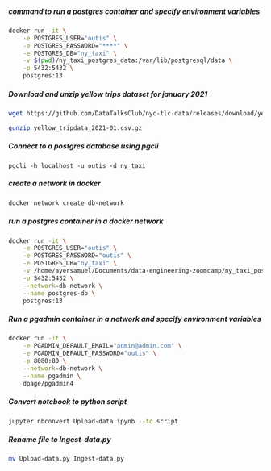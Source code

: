 ##### command to run a postgres container and specify environment variables

```bash
docker run -it \
    -e POSTGRES_USER="outis" \
    -e POSTGRES_PASSWORD="****" \
    -e POSTGRES_DB="ny_taxi" \
    -v $(pwd)/ny_taxi_postgres_data:/var/lib/postgresql/data \
    -p 5432:5432 \
    postgres:13
```

##### Download and unzip yellow trips dataset for january 2021
```bash
wget https://github.com/DataTalksClub/nyc-tlc-data/releases/download/yellow/yellow_tripdata_2021-01.csv.gz

gunzip yellow_tripdata_2021-01.csv.gz
```

##### Connect to a postgres database using pgcli
```
pgcli -h localhost -u outis -d ny_taxi
```


##### create a network in docker
```bash
docker network create db-network
```

##### run a postgres container in a docker network
```bash
docker run -it \
    -e POSTGRES_USER="outis" \
    -e POSTGRES_PASSWORD="outis" \
    -e POSTGRES_DB="ny_taxi" \
    -v /home/ayersamuel/Documents/data-engineering-zoomcamp/ny_taxi_postgres_data:/var/lib/postgresql/data \
    -p 5432:5432 \
    --network=db-network \
    --name postgres-db \
    postgres:13
```

##### Run a pgadmin container in a network and specify environment variables
```bash
docker run -it \
    -e PGADMIN_DEFAULT_EMAIL="admin@admin.com" \
    -e PGADMIN_DEFAULT_PASSWORD="outis" \
    -p 8080:80 \
    --network=db-network \
    --name pgadmin \
    dpage/pgadmin4
```

##### Convert notebook to python script
```bash
jupyter nbconvert Upload-data.ipynb --to script
```

##### Rename file to Ingest-data.py
```bash
mv Upload-data.py Ingest-data.py
```